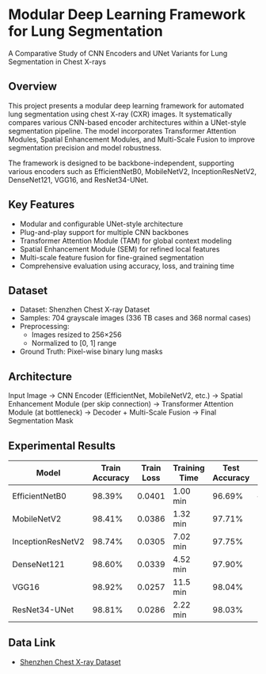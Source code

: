 # Modular Deep Learning Framework for Lung Segmentation

A Comparative Study of CNN Encoders and UNet Variants for Lung Segmentation in Chest X-rays

## Overview

This project presents a modular deep learning framework for automated lung segmentation using chest X-ray (CXR) images. It systematically compares various CNN-based encoder architectures within a UNet-style segmentation pipeline. The model incorporates Transformer Attention Modules, Spatial Enhancement Modules, and Multi-Scale Fusion to improve segmentation precision and model robustness.

The framework is designed to be backbone-independent, supporting various encoders such as EfficientNetB0, MobileNetV2, InceptionResNetV2, DenseNet121, VGG16, and ResNet34-UNet.

## Key Features

- Modular and configurable UNet-style architecture
- Plug-and-play support for multiple CNN backbones
- Transformer Attention Module (TAM) for global context modeling
- Spatial Enhancement Module (SEM) for refined local features
- Multi-scale feature fusion for fine-grained segmentation
- Comprehensive evaluation using accuracy, loss, and training time

## Dataset

- Dataset: Shenzhen Chest X-ray Dataset
- Samples: 704 grayscale images (336 TB cases and 368 normal cases)
- Preprocessing:
  - Images resized to 256×256
  - Normalized to [0, 1] range
- Ground Truth: Pixel-wise binary lung masks

## Architecture

Input Image → CNN Encoder (EfficientNet, MobileNetV2, etc.) → Spatial Enhancement Module (per skip connection) → Transformer Attention Module (at bottleneck) → Decoder + Multi-Scale Fusion → Final Segmentation Mask

## Experimental Results

| Model              | Train Accuracy | Train Loss | Training Time | Test Accuracy | Test Loss |
|-------------------|----------------|------------|----------------|---------------|-----------|
| EfficientNetB0    | 98.39%         | 0.0401     | 1.00 min       | 96.69%        | —         |
| MobileNetV2       | 98.41%         | 0.0386     | 1.32 min       | 97.71%        | 0.0679    |
| InceptionResNetV2 | 98.74%         | 0.0305     | 7.02 min       | 97.75%        | 0.0993    |
| DenseNet121       | 98.60%         | 0.0339     | 4.52 min       | 97.90%        | 0.0617    |
| VGG16             | 98.92%         | 0.0257     | 11.5 min       | 98.04%        | 0.0634    |
| ResNet34-UNet     | 98.81%         | 0.0286     | 2.22 min       | 98.03%        | 0.0632    |
## Data Link

- [Shenzhen Chest X-ray Dataset](https://www.kaggle.com/datasets/nih-chest-xrays/data)


